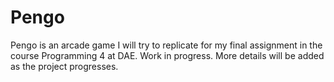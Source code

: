 ﻿# Pengo

Pengo is an arcade game I will try to replicate for my final assignment in the course Programming 4 at DAE. Work in progress. More details will be added as the project progresses.
